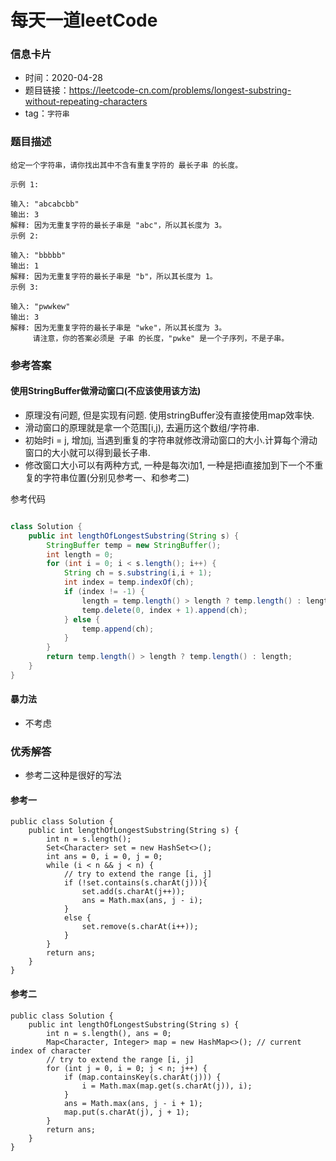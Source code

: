 # 每天一道leetCode

### 信息卡片

- 时间：2020-04-28
- 题目链接：https://leetcode-cn.com/problems/longest-substring-without-repeating-characters
- tag：`字符串`

### 题目描述

```
给定一个字符串，请你找出其中不含有重复字符的 最长子串 的长度。

示例 1:

输入: "abcabcbb"
输出: 3 
解释: 因为无重复字符的最长子串是 "abc"，所以其长度为 3。
示例 2:

输入: "bbbbb"
输出: 1
解释: 因为无重复字符的最长子串是 "b"，所以其长度为 1。
示例 3:

输入: "pwwkew"
输出: 3
解释: 因为无重复字符的最长子串是 "wke"，所以其长度为 3。
     请注意，你的答案必须是 子串 的长度，"pwke" 是一个子序列，不是子串。

```

### 参考答案

#### 使用StringBuffer做滑动窗口(不应该使用该方法)
- 原理没有问题, 但是实现有问题. 使用stringBuffer没有直接使用map效率快.
- 滑动窗口的原理就是拿一个范围[i,j), 去遍历这个数组/字符串.
- 初始时i = j, 增加j, 当遇到重复的字符串就修改滑动窗口的大小.计算每个滑动窗口的大小就可以得到最长子串.
- 修改窗口大小可以有两种方式, 一种是每次i加1, 一种是把i直接加到下一个不重复的字符串位置(分别见参考一、和参考二)

参考代码
```java

class Solution {
    public int lengthOfLongestSubstring(String s) {
        StringBuffer temp = new StringBuffer();
        int length = 0;
        for (int i = 0; i < s.length(); i++) {
            String ch = s.substring(i,i + 1);
            int index = temp.indexOf(ch);
            if (index != -1) {
                length = temp.length() > length ? temp.length() : length;
                temp.delete(0, index + 1).append(ch);
            } else {
                temp.append(ch);
            }
        }
        return temp.length() > length ? temp.length() : length;
    }
}

```

#### 暴力法

- 不考虑

### 优秀解答

- 参考二这种是很好的写法


#### 参考一

```
public class Solution {
    public int lengthOfLongestSubstring(String s) {
        int n = s.length();
        Set<Character> set = new HashSet<>();
        int ans = 0, i = 0, j = 0;
        while (i < n && j < n) {
            // try to extend the range [i, j]
            if (!set.contains(s.charAt(j))){
                set.add(s.charAt(j++));
                ans = Math.max(ans, j - i);
            }
            else {
                set.remove(s.charAt(i++));
            }
        }
        return ans;
    }
}

```

#### 参考二

```
public class Solution {
    public int lengthOfLongestSubstring(String s) {
        int n = s.length(), ans = 0;
        Map<Character, Integer> map = new HashMap<>(); // current index of character
        // try to extend the range [i, j]
        for (int j = 0, i = 0; j < n; j++) {
            if (map.containsKey(s.charAt(j))) {
                i = Math.max(map.get(s.charAt(j)), i);
            }
            ans = Math.max(ans, j - i + 1);
            map.put(s.charAt(j), j + 1);
        }
        return ans;
    }
}
```
